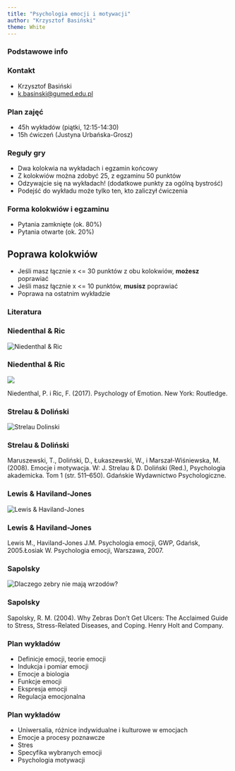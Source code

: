 ```yaml
---
title: "Psychologia emocji i motywacji"
author: "Krzysztof Basiński"
theme: White
---
```


### Podstawowe info

### Kontakt

- Krzysztof Basiński
- <k.basinski@gumed.edu.pl>

### Plan zajęć

- 45h wykładów (piątki, 12:15-14:30)
- 15h ćwiczeń (Justyna Urbańska-Grosz)

### Reguły gry

- Dwa kolokwia na wykładach i egzamin końcowy
- Z kolokwiów można zdobyć 25, z egzaminu 50 punktów
- Odzywajcie się na wykładach! (dodatkowe punkty za ogólną bystrość)
- Podejść do wykładu może tylko ten, kto zaliczył ćwiczenia

### Forma kolokwiów i egzaminu

- Pytania zamknięte (ok. 80%)
- Pytania otwarte (ok. 20%)

## Poprawa kolokwiów

- Jeśli masz łącznie x <= 30 punktów z obu kolokwiów, **możesz** poprawiać
- Jeśli masz łącznie x <= 10 punktów, **musisz** poprawiać
- Poprawa na ostatnim wykładzie

### Literatura

### Niedenthal & Ric

![Niedenthal & Ric](img/01_niedenthal_ric.png)

### Niedenthal & Ric

<img src="img/01_niedenthal_ric.png" />

Niedenthal, P. i Ric, F.  (2017). Psychology of Emotion. New York: Routledge.

### Strelau & Doliński

![Strelau Dolinski](img/01_strelau_dolinski.jpg)

### Strelau & Doliński

Maruszewski, T., Doliński, D., Łukaszewski, W., i Marszał-Wiśniewska, M. (2008). Emocje i motywacja. W: J. Strelau & D. Doliński (Red.), Psychologia akademicka. Tom 1 (str. 511–650). Gdańskie Wydawnictwo Psychologiczne.

### Lewis & Haviland-Jones

![Lewis & Haviland-Jones](img/01_lewis_haviland_jones.png)

### Lewis & Haviland-Jones

Lewis M., Haviland-Jones J.M. Psychologia emocji, GWP, Gdańsk, 2005.Łosiak W. Psychologia emocji, Warszawa, 2007.

### Sapolsky

<img src="img/01_sapolsky.jpg" alt="Dlaczego zebry nie mają wrzodów?">


### Sapolsky

Sapolsky, R. M. (2004). Why Zebras Don’t Get Ulcers: The Acclaimed Guide to Stress, Stress-Related Diseases, and Coping. Henry Holt and Company.

### Plan wykładów

- Definicje emocji, teorie emocji
- Indukcja i pomiar emocji
- Emocje a biologia
- Funkcje emocji
- Ekspresja emocji
- Regulacja emocjonalna

### Plan wykładów

- Uniwersalia, różnice indywidualne i kulturowe w emocjach
- Emocje a procesy poznawcze
- Stres
- Specyfika wybranych emocji
- Psychologia motywacji

